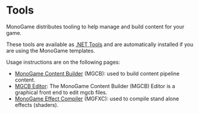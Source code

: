 # Tools

MonoGame distributes tooling to help manage and build content for your game.

These tools are available as [.NET Tools](https://docs.microsoft.com/en-us/dotnet/core/tools/global-tools) and are automatically installed if you are using the MonoGame templates.

Usage instructions are on the following pages:

- [MonoGame Content Builder](mgcb.md) (MGCB): used to build content pipeline content.
- [MGCB Editor](mgcb_editor.md): The MonoGame Content Builder (MGCB) Editor is a graphical front end to edit mgcb files.
- [MonoGame Effect Compiler](mgfxc.md) (MGFXC): used to compile stand alone effects (shaders).
